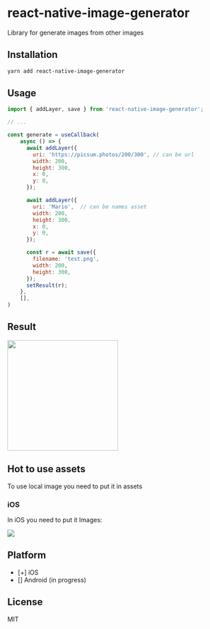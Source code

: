 # react-native-image-generator

Library for generate images from other images

## Installation

```sh
yarn add react-native-image-generator
```

## Usage

```js
import { addLayer, save } from 'react-native-image-generator';

// ...

const generate = useCallback(
    async () => {
      await addLayer({
        uri: 'https://picsum.photos/200/300', // can be url 
        width: 200,
        height: 300,
        x: 0,
        y: 0,
      });

      await addLayer({
        uri: 'Mario',  // can be names asset
        width: 200,
        height: 300,
        x: 0,
        y: 0,
      });

      const r = await save({
        filename: 'test.png',
        width: 200,
        height: 300,
      });
      setResult(r);
    },
    [],
)
```

## Result

<img src="https://github.com/evgenusov/react-native-image-generator/blob/main/images/result.png?raw=true" width="250" />

## Hot to use assets
To use local image you need to put it in assets
### iOS
In iOS you need to put it Images:

<img src="https://github.com/evgenusov/react-native-image-generator/blob/main/images/xcode_assets.jpeg?raw=true"  />


## Platform
- [+] iOS
- [] Android (in progress)

## License

MIT
